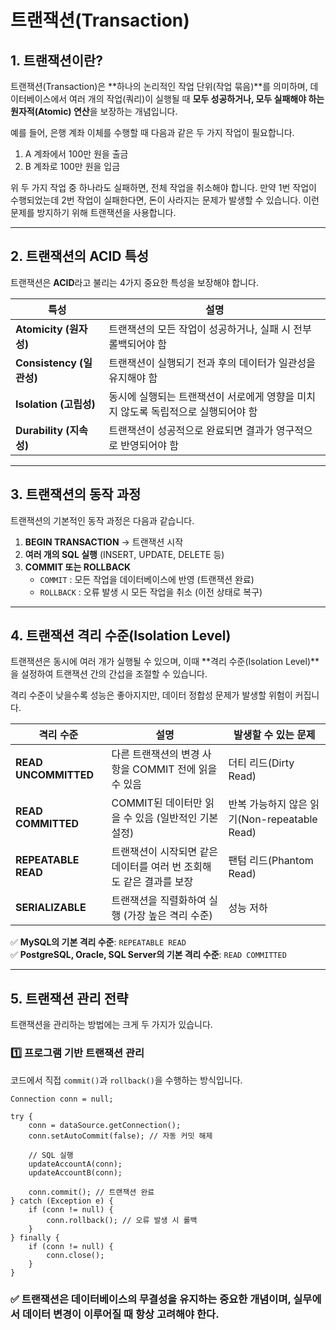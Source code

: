 # 트랜잭션(Transaction)

## 1. 트랜잭션이란?
트랜잭션(Transaction)은 **하나의 논리적인 작업 단위(작업 묶음)**를 의미하며, 데이터베이스에서 여러 개의 작업(쿼리)이 실행될 때 **모두 성공하거나, 모두 실패해야 하는 원자적(Atomic) 연산**을 보장하는 개념입니다.

예를 들어, 은행 계좌 이체를 수행할 때 다음과 같은 두 가지 작업이 필요합니다.

1. A 계좌에서 100만 원을 출금
2. B 계좌로 100만 원을 입금

위 두 가지 작업 중 하나라도 실패하면, 전체 작업을 취소해야 합니다. 만약 1번 작업이 수행되었는데 2번 작업이 실패한다면, 돈이 사라지는 문제가 발생할 수 있습니다. 이런 문제를 방지하기 위해 트랜잭션을 사용합니다.

---

## 2. 트랜잭션의 ACID 특성
트랜잭션은 **ACID**라고 불리는 4가지 중요한 특성을 보장해야 합니다.

| 특성 | 설명 |
|------|------|
| **Atomicity (원자성)** | 트랜잭션의 모든 작업이 성공하거나, 실패 시 전부 롤백되어야 함 |
| **Consistency (일관성)** | 트랜잭션이 실행되기 전과 후의 데이터가 일관성을 유지해야 함 |
| **Isolation (고립성)** | 동시에 실행되는 트랜잭션이 서로에게 영향을 미치지 않도록 독립적으로 실행되어야 함 |
| **Durability (지속성)** | 트랜잭션이 성공적으로 완료되면 결과가 영구적으로 반영되어야 함 |

---

## 3. 트랜잭션의 동작 과정
트랜잭션의 기본적인 동작 과정은 다음과 같습니다.

1. **BEGIN TRANSACTION** → 트랜잭션 시작
2. **여러 개의 SQL 실행** (INSERT, UPDATE, DELETE 등)
3. **COMMIT 또는 ROLLBACK**
    - `COMMIT` : 모든 작업을 데이터베이스에 반영 (트랜잭션 완료)
    - `ROLLBACK` : 오류 발생 시 모든 작업을 취소 (이전 상태로 복구)

---

## 4. 트랜잭션 격리 수준(Isolation Level)
트랜잭션은 동시에 여러 개가 실행될 수 있으며, 이때 **격리 수준(Isolation Level)**을 설정하여 트랜잭션 간의 간섭을 조절할 수 있습니다.

격리 수준이 낮을수록 성능은 좋아지지만, 데이터 정합성 문제가 발생할 위험이 커집니다.

| 격리 수준 | 설명 | 발생할 수 있는 문제 |
|-----------|------|------------------|
| **READ UNCOMMITTED** | 다른 트랜잭션의 변경 사항을 COMMIT 전에 읽을 수 있음 | 더티 리드(Dirty Read) |
| **READ COMMITTED** | COMMIT된 데이터만 읽을 수 있음 (일반적인 기본 설정) | 반복 가능하지 않은 읽기(Non-repeatable Read) |
| **REPEATABLE READ** | 트랜잭션이 시작되면 같은 데이터를 여러 번 조회해도 같은 결과를 보장 | 팬텀 리드(Phantom Read) |
| **SERIALIZABLE** | 트랜잭션을 직렬화하여 실행 (가장 높은 격리 수준) | 성능 저하 |

✅ **MySQL의 기본 격리 수준**: `REPEATABLE READ`  
✅ **PostgreSQL, Oracle, SQL Server의 기본 격리 수준**: `READ COMMITTED`

---

## 5. 트랜잭션 관리 전략
트랜잭션을 관리하는 방법에는 크게 두 가지가 있습니다.

### 1️⃣ 프로그램 기반 트랜잭션 관리
코드에서 직접 `commit()`과 `rollback()`을 수행하는 방식입니다.

```
Connection conn = null;

try {
    conn = dataSource.getConnection();
    conn.setAutoCommit(false); // 자동 커밋 해제

    // SQL 실행
    updateAccountA(conn);
    updateAccountB(conn);

    conn.commit(); // 트랜잭션 완료
} catch (Exception e) {
    if (conn != null) {
        conn.rollback(); // 오류 발생 시 롤백
    }
} finally {
    if (conn != null) {
        conn.close();
    }
}
```

### ✅ 트랜잭션은 데이터베이스의 무결성을 유지하는 중요한 개념이며, 실무에서 데이터 변경이 이루어질 때 항상 고려해야 한다.